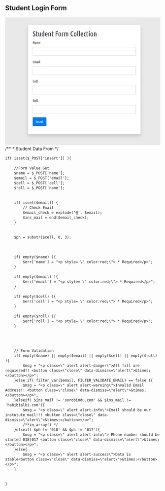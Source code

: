 

## Student Login Form 

<img src="pro.jpg">
/**
	 * Student Data From
	 */

	if( isset($_POST['insert']) ){

		//Form Value Get
		$name = $_POST['name'];
		$email = $_POST['email'];
		$cell = $_POST['cell'];
		$roll = $_POST['name'];


		if( isset($email)) {
			// Check Email
			$email_check = explode('@', $email);
			$ins_mail = end($email_check);
		}


		$ph = substr($cell, 0, 3);



		if( empty($name) ){
			$err['name'] = "<p style= \" color:red;\"> * Required</p>";
		}
		
		if( empty($email) ){
			$err['email'] = "<p style= \" color:red;\"> * Required</p>";
		}
		
		if( empty($cell) ){
			$err['cell'] = "<p style= \" color:red;\"> * Required</p>";
		}
		
		if( empty($roll) ){
			$err['roll'] = "<p style= \" color:red;\"> * Required</p>";
		}




		// Form Validation
		if( empty($name) || empty($email) || empty($cell) || empty($roll) ){
			$msg = "<p class=\" alert alert-danger\">All fill are requiered!! <button class=\"close\" data-dismiss=\"alert\">&times;</button></p>";
		}else if( filter_var($email, FILTER_VALIDATE_EMAIL) == false ){
			$msg = "<p class=\" alert alert-warning\">Invalid Email Address!! <button class=\"close\" data-dismiss=\"alert\">&times;</button></p>";
		}elseif( $ins_mail != 'sorobindu.com' && $ins_mail != 'habibialbi.com'){
			$msg = "<p class=\" alert alert-info\">Email should be our instutute mail!!! <button class=\"close\" data-dismiss=\"alert\">&times;</button></p>";
			/**in_array() */
		}elseif( $ph != '018' && $ph != '017'){
			$msg = "<p class=\" alert alert-info\"> Phone number should be started 018|017 <button class=\"close\" data-dismiss=\"alert\">&times;</button></p>";
		}else{
			$msg = "<p class=\" alert alert-success\">Data is stable<button class=\"close\" data-dismiss=\"alert\">&times;</button></p>";
		}


	}
